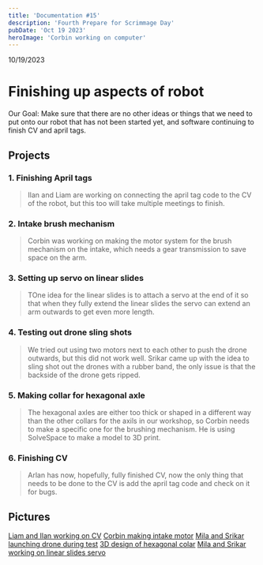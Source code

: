 ```yaml
---
title: 'Documentation #15'
description: 'Fourth Prepare for Scrimmage Day'
pubDate: 'Oct 19 2023'
heroImage: 'Corbin working on computer'
---
```

10/19/2023
# Finishing up aspects of robot

Our Goal: Make sure that there are no other ideas or things that we need to put onto our robot that has not been started yet, and software continuing to finish CV and april tags.

## Projects

### 1. Finishing April tags

>Ilan and Liam are working on connecting the april tag code to the CV of the robot, but this too will take multiple meetings to finish.

### 2. Intake brush mechanism

>Corbin was working on making the motor system for the brush mechanism on the intake, which needs a gear transmission to save space on the arm.

### 3. Setting up servo on linear slides

>TOne idea for the linear slides is to attach a servo at the end of it so that when they fully extend the linear slides the servo can extend an arm outwards to get even more length.

### 4. Testing out drone sling shots

>We tried out using two motors next to each other to push the drone outwards, but this did not work well. Srikar came up with the idea to sling shot out the drones with a rubber band, the only issue is that the backside of the drone gets ripped.

### 5. Making collar for hexagonal axle

>The hexagonal axles are either too thick or shaped in a different way than the other collars for the axils in our workshop, so Corbin needs to make a specific one for the brushing mechanism. He is using SolveSpace to make a model to 3D print. 

### 6. Finishing CV

>Arlan has now, hopefully, fully finished CV, now the only thing that needs to be done to the CV is add the april tag code and check on it for bugs.


## Pictures
[Liam and Ilan working on CV]()
[Corbin making intake motor]()
[Mila and Srikar launching drone during test]()
[3D design of hexagonal colar]()
[Mila and Srikar working on linear slides servo]()